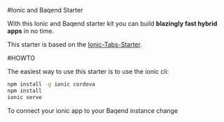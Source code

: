 #Ionic and Baqend Starter

With this Ionic and Baqend starter kit you can build **blazingly fast hybrid apps** in no time.

This starter is based on the [Ionic-Tabs-Starter](https://github.com/driftyco/ionic-starter-tabs).

#HOWTO

The easiest way to use this starter is to use the ionic cli:
 
 ```bash
 npm install -g ionic cordova
 npm install
 ionic serve
 ```
 
 To connect your ionic app to your Baqend instance change 